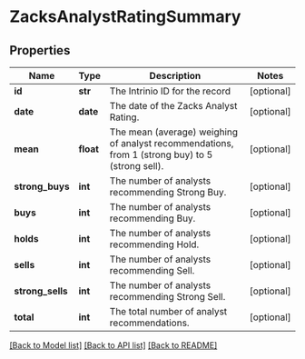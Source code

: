 # ZacksAnalystRatingSummary

## Properties
Name | Type | Description | Notes
------------ | ------------- | ------------- | -------------
**id** | **str** | The Intrinio ID for the record | [optional] 
**date** | **date** | The date of the Zacks Analyst Rating. | [optional] 
**mean** | **float** | The mean (average) weighing of analyst recommendations, from 1 (strong buy) to 5 (strong sell). | [optional] 
**strong_buys** | **int** | The number of analysts recommending Strong Buy. | [optional] 
**buys** | **int** | The number of analysts recommending Buy. | [optional] 
**holds** | **int** | The number of analysts recommending Hold. | [optional] 
**sells** | **int** | The number of analysts recommending Sell. | [optional] 
**strong_sells** | **int** | The number of analysts recommending Strong Sell. | [optional] 
**total** | **int** | The total number of analyst recommendations. | [optional] 

[[Back to Model list]](../README.md#documentation-for-models) [[Back to API list]](../README.md#documentation-for-api-endpoints) [[Back to README]](../README.md)


